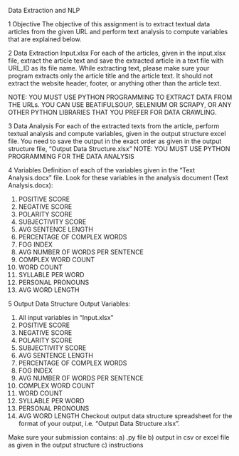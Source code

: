 
Data Extraction and NLP

1	Objective
The objective of this assignment is to extract textual data articles from the given URL and perform text analysis to compute variables that are explained below. 

2	Data Extraction
Input.xlsx
For each of the articles, given in the input.xlsx file, extract the article text and save the extracted article in a text file with URL_ID as its file name.
While extracting text, please make sure your program extracts only the article title and the article text. It should not extract the website header, footer, or anything other than the article text. 

NOTE: YOU MUST USE PYTHON PROGRAMMING TO EXTRACT DATA FROM THE URLs. YOU CAN USE BEATIFULSOUP, SELENIUM OR SCRAPY, OR ANY OTHER PYTHON LIBRARIES THAT YOU PREFER FOR DATA CRAWLING. 

3	Data Analysis
For each of the extracted texts from the article, perform textual analysis and compute variables, given in the output structure excel file. You need to save the output in the exact order as given in the output structure file, “Output Data Structure.xlsx”
NOTE: YOU MUST USE PYTHON PROGRAMMING FOR THE DATA ANALYSIS

4	Variables
Definition of each of the variables given in the “Text Analysis.docx” file.
Look for these variables in the analysis document (Text Analysis.docx):
1.	POSITIVE SCORE
2.	NEGATIVE SCORE
3.	POLARITY SCORE
4.	SUBJECTIVITY SCORE
5.	AVG SENTENCE LENGTH
6.	PERCENTAGE OF COMPLEX WORDS
7.	FOG INDEX
8.	AVG NUMBER OF WORDS PER SENTENCE
9.	COMPLEX WORD COUNT
10.	WORD COUNT
11.	SYLLABLE PER WORD
12.	PERSONAL PRONOUNS
13.	AVG WORD LENGTH

5	Output Data Structure
Output Variables: 
1.	All input variables in “Input.xlsx”
2.	POSITIVE SCORE
3.	NEGATIVE SCORE
4.	POLARITY SCORE
5.	SUBJECTIVITY SCORE
6.	AVG SENTENCE LENGTH
7.	PERCENTAGE OF COMPLEX WORDS
8.	FOG INDEX
9.	AVG NUMBER OF WORDS PER SENTENCE
10.	COMPLEX WORD COUNT
11.	WORD COUNT
12.	SYLLABLE PER WORD
13.	PERSONAL PRONOUNS
14.	AVG WORD LENGTH
Checkout output data structure spreadsheet for the format of your output, i.e. “Output Data Structure.xlsx”.


Make sure your submission contains:
a) .py file
b) output in csv or excel file as given in the output structure
c) instructions




